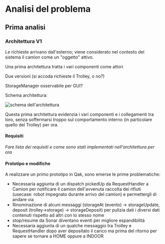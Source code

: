 # Analisi del problema

## Prima analisi

### Architettura V1

Le richieste arrivano dall'esterno; viene considerato nel contesto del sistema il camion come un "oggetto" attivo. 

Una prima architettura tratta i vari componenti come attori

Due versioni (si accoda richieste il Trolley, o no?)

StorageManager osservabile per GUI?

Schema architettura:

![schema dell'architettura](doc/img/architettura1.jpg)

Questa prima architettura evidenzia i vari componenti e i collegamenti tra loro, senza soffermarsi troppo sul comportamento interno (in particolare quello del Trolley) per ora.

#### Requisiti

*Fare lista dei requisiti e come sono stati implementati nell'architettura per ora*

#### Prototipo e modifiche

A realizzare un primo prototipo in Qak, sono emerse le prime problematiche: 

- Necessaria aggiunta di un dispatch pickedUp da RequestHandler a Camion per notificare il camion dell'avvenuta raccolta dei rifiuti (usecase: robot impegnato durante arrivo del camion) e permettergli di andare via
- Rinominazione di alcuni messaggi (storageAt (evento) -> storageUpdate, deposit (trolley->storage) -> storageDeposit) per pulizia dati i diversi dati contenuti rispetto ad altri con lo stesso nome
- stop/resume da Sonar diventano eventi per migliore espandibilità
- Necessaria aggiunta di un qualche messaggio tra Trolley e RequestHandler dopo aver depositato il carico ma prima del ritorno per sapere se tornare a HOME oppure a INDOOR
